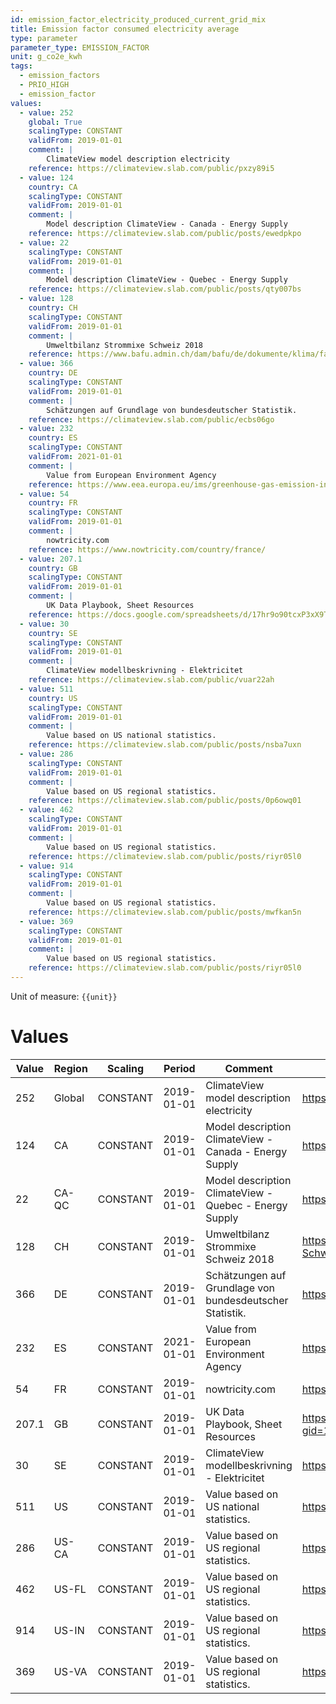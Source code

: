 ```yaml
---
id: emission_factor_electricity_produced_current_grid_mix
title: Emission factor consumed electricity average
type: parameter
parameter_type: EMISSION_FACTOR
unit: g_co2e_kwh
tags:
  - emission_factors
  - PRIO_HIGH
  - emission_factor
values:
  - value: 252
    global: True
    scalingType: CONSTANT
    validFrom: 2019-01-01
    comment: |
        ClimateView model description electricity
    reference: https://climateview.slab.com/public/pxzy89i5
  - value: 124
    country: CA
    scalingType: CONSTANT
    validFrom: 2019-01-01
    comment: |
        Model description ClimateView - Canada - Energy Supply
    reference: https://climateview.slab.com/public/posts/ewedpkpo
  - value: 22
    scalingType: CONSTANT
    validFrom: 2019-01-01
    comment: |
        Model description ClimateView - Quebec - Energy Supply
    reference: https://climateview.slab.com/public/posts/qty007bs
  - value: 128
    country: CH
    scalingType: CONSTANT
    validFrom: 2019-01-01
    comment: |
        Umweltbilanz Strommixe Schweiz 2018
    reference: https://www.bafu.admin.ch/dam/bafu/de/dokumente/klima/fachinfo-daten/Umweltbilanz-Strommix-Schweiz-2018-v2.01.pdf.download.pdf/Umweltbilanz-Strommix-Schweiz-2018-v2.01.pdf
  - value: 366
    country: DE
    scalingType: CONSTANT
    validFrom: 2019-01-01
    comment: |
        Schätzungen auf Grundlage von bundesdeutscher Statistik.
    reference: https://climateview.slab.com/public/ecbs06go
  - value: 232
    country: ES
    scalingType: CONSTANT
    validFrom: 2021-01-01
    comment: |
        Value from European Environment Agency
    reference: https://www.eea.europa.eu/ims/greenhouse-gas-emission-intensity-of-1
  - value: 54
    country: FR
    scalingType: CONSTANT
    validFrom: 2019-01-01
    comment: |
        nowtricity.com
    reference: https://www.nowtricity.com/country/france/
  - value: 207.1
    country: GB
    scalingType: CONSTANT
    validFrom: 2019-01-01
    comment: |
        UK Data Playbook, Sheet Resources
    reference: https://docs.google.com/spreadsheets/d/17hr9o90tcxP3xX9T000uWcXSrzm5b5D3UfPwcq7LzgA/edit?gid=1982830832#gid=1982830832
  - value: 30
    country: SE
    scalingType: CONSTANT
    validFrom: 2019-01-01
    comment: |
        ClimateView modellbeskrivning - Elektricitet
    reference: https://climateview.slab.com/public/vuar22ah
  - value: 511
    country: US
    scalingType: CONSTANT
    validFrom: 2019-01-01
    comment: |
        Value based on US national statistics.
    reference: https://climateview.slab.com/public/posts/nsba7uxn
  - value: 286
    scalingType: CONSTANT
    validFrom: 2019-01-01
    comment: |
        Value based on US regional statistics.
    reference: https://climateview.slab.com/public/posts/0p6owq01
  - value: 462
    scalingType: CONSTANT
    validFrom: 2019-01-01
    comment: |
        Value based on US regional statistics.
    reference: https://climateview.slab.com/public/posts/riyr05l0
  - value: 914
    scalingType: CONSTANT
    validFrom: 2019-01-01
    comment: |
        Value based on US regional statistics.
    reference: https://climateview.slab.com/public/posts/mwfkan5n
  - value: 369
    scalingType: CONSTANT
    validFrom: 2019-01-01
    comment: |
        Value based on US regional statistics.
    reference: https://climateview.slab.com/public/posts/riyr05l0
---
```



Unit of measure: `{{unit}}`


# Values


| Value | Region | Scaling | Period | Comment | Reference |
|-------|--------|---------|--------|---------|-----------|
| 252 | Global | CONSTANT | 2019-01-01 | ClimateView model description electricity | https://climateview.slab.com/public/pxzy89i5 |
| 124 | CA | CONSTANT | 2019-01-01 | Model description ClimateView - Canada - Energy Supply | https://climateview.slab.com/public/posts/ewedpkpo |
| 22 | CA-QC | CONSTANT | 2019-01-01 | Model description ClimateView - Quebec - Energy Supply | https://climateview.slab.com/public/posts/qty007bs |
| 128 | CH | CONSTANT | 2019-01-01 | Umweltbilanz Strommixe Schweiz 2018 | https://www.bafu.admin.ch/dam/bafu/de/dokumente/klima/fachinfo-daten/Umweltbilanz-Strommix-Schweiz-2018-v2.01.pdf.download.pdf/Umweltbilanz-Strommix-Schweiz-2018-v2.01.pdf |
| 366 | DE | CONSTANT | 2019-01-01 | Schätzungen auf Grundlage von bundesdeutscher Statistik. | https://climateview.slab.com/public/ecbs06go |
| 232 | ES | CONSTANT | 2021-01-01 | Value from European Environment Agency | https://www.eea.europa.eu/ims/greenhouse-gas-emission-intensity-of-1 |
| 54 | FR | CONSTANT | 2019-01-01 | nowtricity.com | https://www.nowtricity.com/country/france/ |
| 207.1 | GB | CONSTANT | 2019-01-01 | UK Data Playbook, Sheet Resources | https://docs.google.com/spreadsheets/d/17hr9o90tcxP3xX9T000uWcXSrzm5b5D3UfPwcq7LzgA/edit?gid=1982830832#gid=1982830832 |
| 30 | SE | CONSTANT | 2019-01-01 | ClimateView modellbeskrivning - Elektricitet | https://climateview.slab.com/public/vuar22ah |
| 511 | US | CONSTANT | 2019-01-01 | Value based on US national statistics. | https://climateview.slab.com/public/posts/nsba7uxn |
| 286 | US-CA | CONSTANT | 2019-01-01 | Value based on US regional statistics. | https://climateview.slab.com/public/posts/0p6owq01 |
| 462 | US-FL | CONSTANT | 2019-01-01 | Value based on US regional statistics. | https://climateview.slab.com/public/posts/riyr05l0 |
| 914 | US-IN | CONSTANT | 2019-01-01 | Value based on US regional statistics. | https://climateview.slab.com/public/posts/mwfkan5n |
| 369 | US-VA | CONSTANT | 2019-01-01 | Value based on US regional statistics. | https://climateview.slab.com/public/posts/riyr05l0 |


